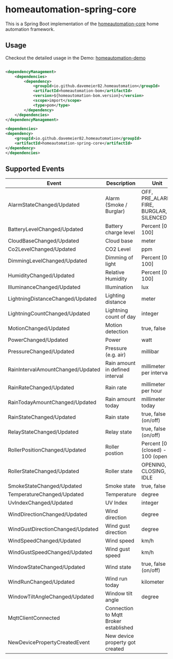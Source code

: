 # homeautomation-spring-core

This is a Spring Boot implementation of the [homeautomation-core](https://github.com/davemeier82/homeautomation-core/blob/main/README.md) home automation framework.

## Usage

Checkout the detailed usage in the Demo: [homeautomation-demo](https://github.com/davemeier82/homeautomation-demo/blob/main/README.md)

```xml

<dependencyManagement>
    <dependencies>
        <dependency>
            <groupId>io.github.davemeier82.homeautomation</groupId>
            <artifactId>homeautomation-bom</artifactId>
            <version>${homeautomation-bom.version}</version>
            <scope>import</scope>
            <type>pom</type>
        </dependency>
    </dependencies>
</dependencyManagement>

<dependencies>
<dependency>
    <groupId>io.github.davemeier82.homeautomation</groupId>
    <artifactId>homeautomation-spring-core</artifactId>
</dependency>
</dependencies>
```

## Supported Events

| Event                             | Description                           | Unit                                    | 
|-----------------------------------|---------------------------------------|-----------------------------------------|
| AlarmStateChanged/Updated         | Alarm (Smoke / Burglar)               | OFF, PRE_ALARM, FIRE, BURGLAR, SILENCED | 
| BatteryLevelChanged/Updated       | Battery charge level                  | Percent [0-100]                         | 
| CloudBaseChanged/Updated          | Cloud base                            | meter                                   | 
| Co2LevelChanged/Updated           | CO2 Level                             | ppm                                     | 
| DimmingLevelChanged/Updated       | Dimming of light                      | Percent [0-100]                         | 
| HumidityChanged/Updated           | Relative Humidity                     | Percent [0-100]                         | 
| IlluminanceChanged/Updated        | Illumination                          | lux                                     | 
| LightningDistanceChanged/Updated  | Lighting distance                     | meter                                   | 
| LightningCountChanged/Updated     | Lightning count of day                | integer                                 | 
| MotionChanged/Updated             | Motion detection                      | true, false                             | 
| PowerChanged/Updated              | Power                                 | watt                                    | 
| PressureChanged/Updated           | Pressure (e.g. air)                   | millibar                                | 
| RainIntervalAmountChanged/Updated | Rain amount in defined interval       | millimeter per interval                 | 
| RainRateChanged/Updated           | Rain rate                             | millimeter per hour                     | 
| RainTodayAmountChanged/Updated    | Rain amount today                     | millimeter today                        | 
| RainStateChanged/Updated          | Rain state                            | true, false (on/off)                    | 
| RelayStateChanged/Updated         | Relay state                           | true, false (on/off)                    | 
| RollerPositionChanged/Updated     | Roller postion                        | Percent [0 (closed) - 100 (open)]       | 
| RollerStateChanged/Updated        | Roller state                          | OPENING, CLOSING, IDLE                  | 
| SmokeStateChanged/Updated         | Smoke state                           | true, false                             | 
| TemperatureChanged/Updated        | Temperature                           | degree                                  | 
| UvIndexChanged/Updated            | UV Index                              | integer                                 | 
| WindDirectionChanged/Updated      | Wind direction                        | degree                                  | 
| WindGustDirectionChanged/Updated  | Wind gust direction                   | degree                                  | 
| WindSpeedChanged/Updated          | Wind speed                            | km/h                                    | 
| WindGustSpeedChanged/Updated      | Wind gust speed                       | km/h                                    | 
| WindowStateChanged/Updated        | Wind state                            | true, false (on/off)                    | 
| WindRunChanged/Updated            | Wind run today                        | kilometer                               | 
| WindowTiltAngleChanged/Updated    | Window tilt angle                     | degree                                  | 
| MqttClientConnected               | Connection to Mqtt Broker established |                                         | 
| NewDevicePropertyCreatedEvent     | New device property got created       |                                         | 
